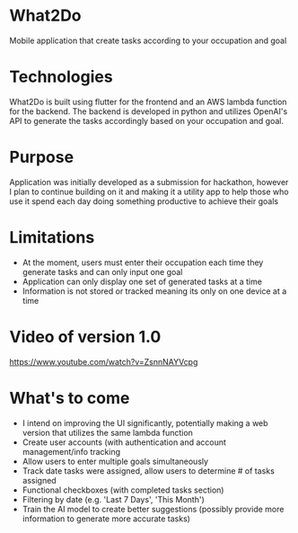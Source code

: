# What2Do
Mobile application that create tasks according to your occupation and goal

# Technologies
What2Do is built using flutter for the frontend and an AWS lambda function for the backend. The backend is developed in python and utilizes OpenAI's API to generate the tasks accordingly based on your occupation and goal.

# Purpose
Application was initially developed as a submission for hackathon, however I plan to continue building on it and making it a utility app to help those who use it spend each day doing something productive to achieve their goals

# Limitations
- At the moment, users must enter their occupation each time they generate tasks and can only input one goal
- Application can only display one set of generated tasks at a time
- Information is not stored or tracked meaning its only on one device at a time

# Video of version 1.0
https://www.youtube.com/watch?v=ZsnnNAYVcpg

# What's to come
- I intend on improving the UI significantly, potentially making a web version that utilizes the same lambda function
- Create user accounts (with authentication and account management/info tracking
- Allow users to enter multiple goals simultaneously
- Track date tasks were assigned, allow users to determine # of tasks assigned
- Functional checkboxes (with completed tasks section)
- Filtering by date (e.g. 'Last 7 Days', 'This Month')
- Train the AI model to create better suggestions (possibly provide more information to generate more accurate tasks) 
